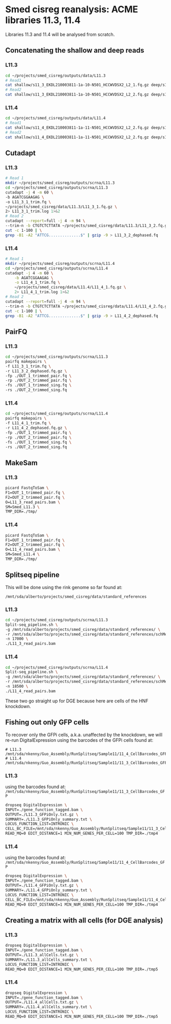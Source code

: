 # Smed cisreg reanalysis: ACME libraries 11.3, 11.4

Libraries 11.3 and 11.4 will be analysed from scratch.

## Concatenating the shallow and deep reads

### L11.3

```sh
cd ~/projects/smed_cisreg/outputs/data/L11.3
# Read1
cat shallow/s11_3_EKDL210003811-1a-10-N501_HCCWVDSX2_L2_1.fq.gz deep/s11_3_EKDL210003811-1a-10-N501_HJNKWDSX2_L3_1.fq.gz > L11_3_1.fq.gz
# Read2
cat shallow/s11_3_EKDL210003811-1a-10-N501_HCCWVDSX2_L2_2.fq.gz deep/s11_3_EKDL210003811-1a-10-N501_HJNKWDSX2_L3_2.fq.gz > L11_3_2.fq.gz
```

### L11.4

```sh
cd ~/projects/smed_cisreg/outputs/data/L11.4
# Read1
cat shallow/s11_4_EKDL210003811-1a-11-N501_HCCWVDSX2_L2_2.fq.gz deep/s11_4_EKDL210003811-1a-11-N501_HJNKWDSX2_L3_2.fq.gz > L11_4_2.fq.gz
# Read2
cat shallow/s11_4_EKDL210003811-1a-11-N501_HCCWVDSX2_L2_2.fq.gz deep/s11_4_EKDL210003811-1a-11-N501_HJNKWDSX2_L3_2.fq.gz > L11_4_2.fq.gz
```

## Cutadapt

### L11.3

```sh
# Read 1
mkdir ~/projects/smed_cisreg/outputs/scrna/L11.3
cd ~/projects/smed_cisreg/outputs/scrna/L11.3
cutadapt -j 4 -m 60 \
-b AGATCGGAAGAG \
-o L11_3_1_trim.fq \
~/projects/smed_cisreg/data/L11.3/L11_3_1.fq.gz \
2> L11_3_1_trim.log 1>&2
# Read 2
cutadapt --report=full -j 4 -m 94 \
--trim-n -b CTGTCTCTTATA ~/projects/smed_cisreg/data/L11.3/L11_3_2.fq.gz | \
cut -c 1-100 | \
grep -B1 -A2 "ATTCG..............$" | gzip -9 > L11_3_2_dephased.fq
```

### L11.4

```sh
# Read 1
mkdir ~/projects/smed_cisreg/outputs/scrna/L11.4
cd ~/projects/smed_cisreg/outputs/scrna/L11.4
cutadapt -j 4 -m 60 \
    -b AGATCGGAAGAG \
    -o L11_4_1_trim.fq \
    ~/projects/smed_cisreg/data/L11.4/L11_4_1.fq.gz \
    2> L11_4_1_trim.log 1>&2
# Read 2
cutadapt --report=full -j 4 -m 94 \
--trim-n -b CTGTCTCTTATA ~/projects/smed_cisreg/data/L11.4/L11_4_2.fq.gz | \
cut -c 1-100 | \
grep -B1 -A2 "ATTCG..............$" | gzip -9 > L11_4_2_dephased.fq
```

## PairFQ

### L11.3

```sh
cd ~/projects/smed_cisreg/outputs/scrna/L11.3
pairfq makepairs \
-f L11_3_1_trim.fq \
-r L11_3_2_dephased.fq.gz \
-fp ./OUT_1_trimmed_pair.fq \
-rp ./OUT_2_trimmed_pair.fq \
-fs ./OUT_1_trimmed_sing.fq \
-rs ./OUT_2_trimmed_sing.fq
```

### L11.4

```sh
cd ~/projects/smed_cisreg/outputs/scrna/L11.4
pairfq makepairs \
-f L11_4_1_trim.fq \
-r L11_4_2_dephased.fq.gz \
-fp ./OUT_1_trimmed_pair.fq \
-rp ./OUT_2_trimmed_pair.fq \
-fs ./OUT_1_trimmed_sing.fq \
-rs ./OUT_2_trimmed_sing.fq
```

## MakeSam

### L11.3

```sh
picard FastqToSam \
F1=OUT_1_trimmed_pair.fq \
F2=OUT_2_trimmed_pair.fq \
O=L11_3_read_pairs.bam \
SM=Smed_L11.3 \
TMP_DIR=./tmp/
```

### L11.4

```sh
picard FastqToSam \
F1=OUT_1_trimmed_pair.fq \
F2=OUT_2_trimmed_pair.fq \
O=L11_4_read_pairs.bam \
SM=Smed_L11.4 \
TMP_DIR=./tmp/
```

## Splitseq pipeline

This will be done using the rink genome so far found at:

`/mnt/sda/alberto/projects/smed_cisreg/data/standard_references`

### L11.3

```sh
cd ~/projects/smed_cisreg/outputs/scrna/L11.3
Split-seq_pipeline.sh \
-g /mnt/sda/alberto/projects/smed_cisreg/data/standard_references/ \
-r /mnt/sda/alberto/projects/smed_cisreg/data/standard_references/schMedS3_h1.fa \
-n 17000 \
./L11_3_read_pairs.bam
```

### L11.4

```sh
cd ~/projects/smed_cisreg/outputs/scrna/L11.4
Split-seq_pipeline.sh \
-g /mnt/sda/alberto/projects/smed_cisreg/data/standard_references/ \
-r /mnt/sda/alberto/projects/smed_cisreg/data/standard_references/schMedS3_h1.fa \
-n 18500 \
./L11_4_read_pairs.bam
```
These two go straight up for DGE because here are cells of the HNF knockdown.

## Fishing out only GFP cells

To recover only the GFPi cells, a.k.a. unaffected by the knockdown, we will re-run DigitalExpression using the barcodes of the GFPi cells found at:

```
# L11.3
/mnt/sda/nkenny/Guo_Assembly/RunSplitseq/Sample11/11_4_CellBarcodes_GFP
# L11.4
/mnt/sda/nkenny/Guo_Assembly/RunSplitseq/Sample11/11_3_CellBarcodes_GFP
```

### L11.3

using the barcodes found at:
`/mnt/sda/nkenny/Guo_Assembly/RunSplitseq/Sample11/11_3_CellBarcodes_GFP`

```sh
dropseq DigitalExpression \
INPUT=./gene_function_tagged.bam \
OUTPUT=./L11.3_GFPiOnly.txt.gz \
SUMMARY=./L11.3_GFPiOnly_summary.txt \
LOCUS_FUNCTION_LIST=INTRONIC \
CELL_BC_FILE=/mnt/sda/nkenny/Guo_Assembly/RunSplitseq/Sample11/11_3_CellBarcodes_GFP \
READ_MQ=0 EDIT_DISTANCE=1 MIN_NUM_GENES_PER_CELL=100 TMP_DIR=./tmp4
```

### L11.4

using the barcodes found at:
`/mnt/sda/nkenny/Guo_Assembly/RunSplitseq/Sample11/11_4_CellBarcodes_GFP`

```sh
dropseq DigitalExpression \
INPUT=./gene_function_tagged.bam \
OUTPUT=./L11.4_GFPiOnly.txt.gz \
SUMMARY=./L11.4_GFPiOnly_summary.txt \
LOCUS_FUNCTION_LIST=INTRONIC \
CELL_BC_FILE=/mnt/sda/nkenny/Guo_Assembly/RunSplitseq/Sample11/11_4_CellBarcodes_GFP \
READ_MQ=0 EDIT_DISTANCE=1 MIN_NUM_GENES_PER_CELL=100 TMP_DIR=./tmp4
```

## Creating a matrix with all cells (for DGE analysis)


### L11.3

```sh
dropseq DigitalExpression \
INPUT=./gene_function_tagged.bam \
OUTPUT=./L11.3_allCells.txt.gz \
SUMMARY=./L11.3_allCells_summary.txt \
LOCUS_FUNCTION_LIST=INTRONIC \
READ_MQ=0 EDIT_DISTANCE=1 MIN_NUM_GENES_PER_CELL=100 TMP_DIR=./tmp5
```

### L11.4

```sh
dropseq DigitalExpression \
INPUT=./gene_function_tagged.bam \
OUTPUT=./L11.4_allCells.txt.gz \
SUMMARY=./L11.4_allCells_summary.txt \
LOCUS_FUNCTION_LIST=INTRONIC \
READ_MQ=0 EDIT_DISTANCE=1 MIN_NUM_GENES_PER_CELL=100 TMP_DIR=./tmp5
```